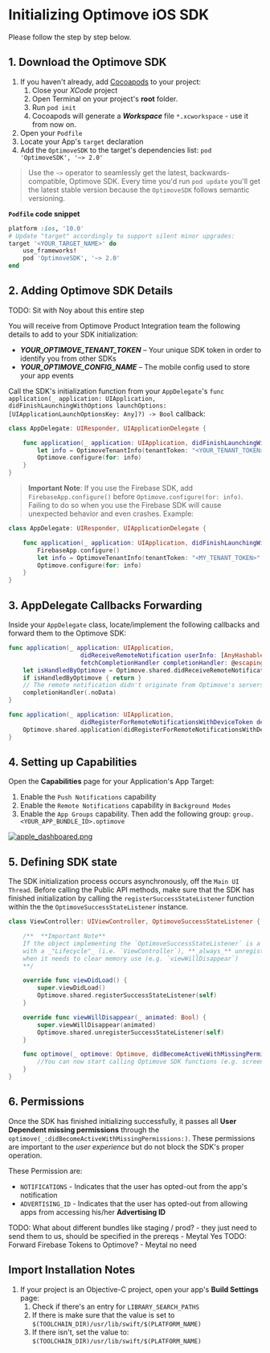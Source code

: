 # Initializing Optimove iOS SDK

Please follow the step by step below.

## 1. Download the Optimove SDK

1. If you haven't already, add [Cocoapods](https://guides.cocoapods.org/using/getting-started.html) to your project:
   1. Close your _XCode_ project
   2. Open Terminal on your project's **root** folder.
   3. Run `pod init`
   4. Cocoapods will generate a **_Workspace_** file `*.xcworkspace` - use it from now on.
2. Open your `Podfile`
3. Locate your App's `target` declaration
4. Add the `OptimoveSDK` to the target's dependencies list: `pod 'OptimoveSDK', '~> 2.0'`

> Use the `~>` operator to seamlessly get the latest, backwards-compatible, Optimove SDK. Every time you'd run `pod update` you'll get the latest stable version because the `OptimoveSDK` follows semantic versioning.

**`Podfile` code snippet**
```ruby
platform :ios, '10.0'
# Update "target" accordingly to support silent minor upgrades:
target '<YOUR_TARGET_NAME>' do
    use_frameworks!
    pod 'OptimoveSDK', '~> 2.0'
end
```

## 2. Adding Optimove SDK Details

TODO: Sit with Noy about this entire step

You will receive from Optimove Product Integration team the following details to add to your SDK initialization:

- ***YOUR_OPTIMOVE_TENANT_TOKEN*** – Your unique SDK token in order to identify you from other SDKs
- ***YOUR_OPTIMOVE_CONFIG_NAME*** – The mobile config used to store your app events

Call the SDK's initialization function from your `AppDelegate`'s `func application(_ application: UIApplication, didFinishLaunchingWithOptions launchOptions: [UIApplicationLaunchOptionsKey: Any]?) -> Bool` callback:

```swift
class AppDelegate: UIResponder, UIApplicationDelegate {

    func application(_ application: UIApplication, didFinishLaunchingWithOptions launchOptions: [UIApplicationLaunchOptionsKey: Any]?) -> Bool {
        let info = OptimoveTenantInfo(tenantToken: "<YOUR_TENANT_TOKEN>",configName:"<YOUR_CONFIG_NAME>")
        Optimove.configure(for: info)
    }
}
```

> **Important Note**: If you use the Firebase SDK, add `FirebaseApp.configure()` before `Optimove.configure(for: info)`. Failing to do so when you use the Firebase SDK will cause unexpected behavior and even crashes. Example:

```swift
class AppDelegate: UIResponder, UIApplicationDelegate {

    func application(_ application: UIApplication, didFinishLaunchingWithOptions launchOptions: [UIApplicationLaunchOptionsKey: Any]?) -> Bool {
        FirebaseApp.configure()
        let info = OptimoveTenantInfo(tenantToken: "<MY_TENANT_TOKEN>",configName:"<MY_CONFIG_NAME>")
        Optimove.configure(for: info)
    }
}
```

## 3. AppDelegate Callbacks Forwarding

Inside your `AppDelegate` class, locate/implement the following callbacks and forward them to the Optimove SDK:

```swift
func application(_ application: UIApplication,
                    didReceiveRemoteNotification userInfo: [AnyHashable: Any],
                    fetchCompletionHandler completionHandler: @escaping (UIBackgroundFetchResult) -> Void) {
    let isHandledByOptimove = Optimove.shared.didReceiveRemoteNotification(userInfo: userInfo, didComplete: completionHandler)
    if isHandledByOptimove { return }
    // The remote notification didn't originate from Optimove's servers, so the app must handle it. Below is the default implementation
    completionHandler(.noData)
}

func application(_ application: UIApplication,
                    didRegisterForRemoteNotificationsWithDeviceToken deviceToken: Data) {
    Optimove.shared.application(didRegisterForRemoteNotificationsWithDeviceToken: deviceToken)
}
```

## 4. Setting up Capabilities

Open the **Capabilities** page for your Application's App Target:

1. Enable the `Push Notifications` capability
2. Enable the `Remote Notifications` capability in `Background Modes`
3. Enable the `App Groups` capability. Then add the following group: `group.<YOUR_APP_BUNDLE_ID>.optimove`

[![apple_dashboared.png](https://s9.postimg.cc/9ln5sfxe7/apple_dashboared.png)](https://postimg.org/image/itfe954gb/)

## 5. Defining SDK state

The SDK initialization process occurs asynchronously, off the `Main UI Thread`.
Before calling the Public API methods, make sure that the SDK has finished initialization by calling the `registerSuccessStateListener` function within the the `OptimoveSuccessStateListener` instance.

```swift
class ViewController: UIViewController, OptimoveSuccessStateListener {

    /**  **Important Note**
    If the object implementing the `OptimoveSuccessStateListener` is a component
    with a _"Lifecycle"_ (i.e. `ViewController`), **_always_** unregister that object
    when it needs to clear memory use (e.g. `viewWillDisappear`)
    **/

    override func viewDidLoad() {
        super.viewDidLoad()
        Optimove.shared.registerSuccessStateListener(self)
    }

    override func viewWillDisappear(_ animated: Bool) {
        super.viewWillDisappear(animated)
        Optimove.shared.unregisterSuccessStateListener(self)
    }

    func optimove(_ optimove: Optimove, didBecomeActiveWithMissingPermissions missingPermissions: [OptimoveDeviceRequirement]) {
        //You can now start calling Optimove SDK functions (e.g. screenVisits)
    }
}
```

## 6. Permissions

Once the SDK has finished initializing successfully, it passes all **User Dependent missing permissions** through the `optimove(_:didBecomeActiveWithMissingPermissions:)`. These permissions are important to the _user experience_ but do not block the SDK's proper operation.

These Permission are:

- `NOTIFICATIONS` - Indicates that the user has opted-out from the app's notification
- `ADVERTISING_ID` - Indicates that the user has opted-out from allowing apps from accessing his/her **Advertising ID**

TODO: What about different bundles like staging / prod? - they just need to send them to us, should be specified in the prereqs - Meytal Yes
TODO: Forward Firebase Tokens to Optimove? - Meytal no need

## Import Installation Notes

1. If your project is an Objective-C project, open your app's **Build Settings** page:
    1. Check if there's an entry for `LIBRARY_SEARCH_PATHS`
    2. If there is make sure that the value is set to `$(TOOLCHAIN_DIR)/usr/lib/swift/$(PLATFORM_NAME)`
    3. If there isn't, set the value to: `$(TOOLCHAIN_DIR)/usr/lib/swift/$(PLATFORM_NAME)`
